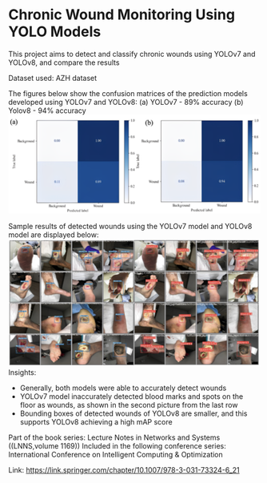 # Chronic Wound Monitoring Using YOLO Models

This project aims to detect and classify chronic wounds using YOLOv7 and YOLOv8, and compare the results

Dataset used: AZH dataset

The figures below show the confusion matrices of the prediction models developed using YOLOv7 and YOLOv8: 
(a) YOLOv7 - 89% accuracy (b) Yolov8 - 94% accuracy
![Diagram](assets/fig1.png)

Sample results of detected wounds using the YOLOv7 model and YOLOv8 model are displayed below:
![Diagram](assets/fig2.png)
Insights:
- Generally, both models were able to accurately detect wounds
- YOLOv7 model inaccurately detected blood marks and spots on the floor as wounds, as shown in the second picture from the last row
- Bounding boxes of detected wounds of YOLOv8 are smaller, and this supports YOLOv8 achieving a high mAP score

Part of the book series: Lecture Notes in Networks and Systems ((LNNS,volume 1169))
Included in the following conference series:
International Conference on Intelligent Computing & Optimization

Link: https://link.springer.com/chapter/10.1007/978-3-031-73324-6_21
